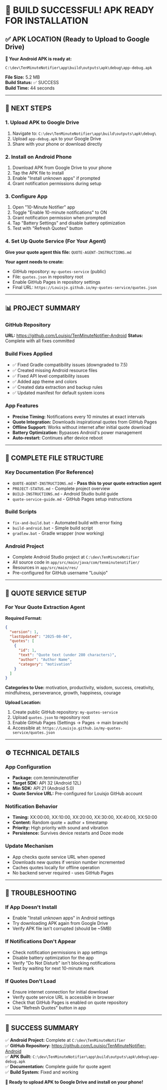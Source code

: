 # 🎉 BUILD SUCCESSFUL! APK READY FOR INSTALLATION

## ✅ APK LOCATION (Ready to Upload to Google Drive)

**📱 Your Android APK is ready at:**
```
C:\dev\TenMinuteNotifier\app\build\outputs\apk\debug\app-debug.apk
```

**File Size:** 5.2 MB  
**Build Status:** ✅ SUCCESS  
**Build Time:** 44 seconds  

---

## 🚀 NEXT STEPS

### 1. Upload APK to Google Drive
1. Navigate to: `C:\dev\TenMinuteNotifier\app\build\outputs\apk\debug\`
2. Upload `app-debug.apk` to your Google Drive
3. Share with your phone or download directly

### 2. Install on Android Phone
1. Download APK from Google Drive to your phone
2. Tap the APK file to install
3. Enable "Install unknown apps" if prompted
4. Grant notification permissions during setup

### 3. Configure App
1. Open "10-Minute Notifier" app
2. Toggle "Enable 10-minute notifications" to ON
3. Grant notification permission when prompted
4. Tap "Battery Settings" and disable battery optimization
5. Test with "Refresh Quotes" button

### 4. Set Up Quote Service (For Your Agent)
**Give your quote agent this file:** `QUOTE-AGENT-INSTRUCTIONS.md`

**Your agent needs to create:**
- GitHub repository: `my-quotes-service` (public)
- File: `quotes.json` in repository root  
- Enable GitHub Pages in repository settings
- Final URL: `https://Louisjo.github.io/my-quotes-service/quotes.json`

---

## 📊 PROJECT SUMMARY

### GitHub Repository
**URL:** https://github.com/Louisjo/TenMinuteNotifier-Android
**Status:** Complete with all fixes committed

### Build Fixes Applied
- ✅ Fixed Gradle compatibility issues (downgraded to 7.5)
- ✅ Created missing Android resource files
- ✅ Fixed API level compatibility issues  
- ✅ Added app theme and colors
- ✅ Created data extraction and backup rules
- ✅ Updated manifest for default system icons

### App Features
- **Precise Timing:** Notifications every 10 minutes at exact intervals
- **Quote Integration:** Downloads inspirational quotes from GitHub Pages
- **Offline Support:** Works without internet after initial quote download
- **Battery Optimization:** Bypasses Android's power management
- **Auto-restart:** Continues after device reboot

---

## 📁 COMPLETE FILE STRUCTURE

### Key Documentation (For Reference)
- `QUOTE-AGENT-INSTRUCTIONS.md` - **Pass this to your quote extraction agent**
- `PROJECT-STATUS.md` - Complete project overview
- `BUILD-INSTRUCTIONS.md` - Android Studio build guide
- `quote-service-guide.md` - GitHub Pages setup instructions

### Build Scripts
- `fix-and-build.bat` - Automated build with error fixing
- `build-android.bat` - Simple build script
- `gradlew.bat` - Gradle wrapper (now working)

### Android Project
- Complete Android Studio project at `C:\dev\TenMinuteNotifier`
- All source code in `app/src/main/java/com/tenminutenotifier/`
- Resources in `app/src/main/res/`
- Pre-configured for GitHub username "Louisjo"

---

## 🎯 QUOTE SERVICE SETUP

### For Your Quote Extraction Agent
**Required Format:**
```json
{
  "version": 1,
  "lastUpdated": "2025-08-04",
  "quotes": [
    {
      "id": 1,
      "text": "Quote text (under 280 characters)",
      "author": "Author Name",
      "category": "motivation"
    }
  ]
}
```

**Categories to Use:**
motivation, productivity, wisdom, success, creativity, mindfulness, perseverance, growth, happiness, courage

**Upload Location:**
1. Create public GitHub repository: `my-quotes-service`
2. Upload `quotes.json` to repository root
3. Enable GitHub Pages (Settings → Pages → main branch)
4. Accessible at: `https://Louisjo.github.io/my-quotes-service/quotes.json`

---

## ⚙️ TECHNICAL DETAILS

### App Configuration
- **Package:** com.tenminutenotifier
- **Target SDK:** API 32 (Android 12L)
- **Min SDK:** API 21 (Android 5.0)
- **Quote Service URL:** Pre-configured for Louisjo GitHub account

### Notification Behavior
- **Timing:** XX:00:00, XX:10:00, XX:20:00, XX:30:00, XX:40:00, XX:50:00
- **Content:** Random quote + author + timestamp
- **Priority:** High priority with sound and vibration
- **Persistence:** Survives device restarts and Doze mode

### Update Mechanism
- App checks quote service URL when opened
- Downloads new quotes if version number incremented
- Caches quotes locally for offline operation
- No backend server required - uses GitHub Pages

---

## 🔧 TROUBLESHOOTING

### If App Doesn't Install
- Enable "Install unknown apps" in Android settings
- Try downloading APK again from Google Drive
- Verify APK file isn't corrupted (should be ~5MB)

### If Notifications Don't Appear
- Check notification permissions in app settings
- Disable battery optimization for the app
- Verify "Do Not Disturb" isn't blocking notifications
- Test by waiting for next 10-minute mark

### If Quotes Don't Load
- Ensure internet connection for initial download
- Verify quote service URL is accessible in browser
- Check that GitHub Pages is enabled on quote repository
- Use "Refresh Quotes" button in app

---

## 🎉 SUCCESS SUMMARY

✅ **Android Project:** Complete at `C:\dev\TenMinuteNotifier`  
✅ **GitHub Repository:** https://github.com/Louisjo/TenMinuteNotifier-Android  
✅ **APK Built:** `C:\dev\TenMinuteNotifier\app\build\outputs\apk\debug\app-debug.apk`  
✅ **Documentation:** Complete guide for quote agent  
✅ **Build System:** Fixed and working  

**🚀 Ready to upload APK to Google Drive and install on your phone!**